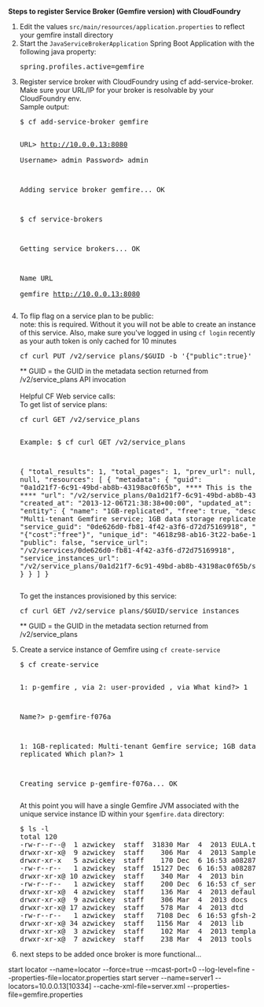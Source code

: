 <strong>Steps to register Service Broker (Gemfire version) with CloudFoundry</strong>
<ol>
<li>Edit the values <code>src/main/resources/application.properties</code> to reflect your gemfire install directory</li>
<li>Start the <code>JavaServiceBrokerApplication</code> Spring Boot Application with the following java property:
<pre>spring.profiles.active=gemfire</pre>
</li>
<li>Register service broker with CloudFoundry using cf add-service-broker.  Make sure your URL/IP for your broker is resolvable by your CloudFoundry env.<br>
Sample output: <br>
<pre>$ cf add-service-broker gemfire

URL> http://10.0.0.13:8080<br>
Username> admin
Password> admin

Adding service broker gemfire... OK

$ cf service-brokers

Getting service brokers... OK

Name      URL                  
gemfire   http://10.0.0.13:8080</pre>
</li>
<li>To flip flag on a service plan to be public:<br>
note: this is required.  Without it you will not be able to create an instance of this service.  Also, make sure you've logged in using <code>cf login</code> recently as your auth token is only cached for 10 minutes
<pre>cf curl PUT /v2/service_plans/$GUID -b '{"public":true}'</pre>
** GUID = the GUID in the metadata section returned from /v2/service_plans API invocation
<br><br>
Helpful CF Web service calls:<br>
To get list of service plans:
<pre>cf curl GET /v2/service_plans

Example:
$ cf curl GET /v2/service_plans

{
  "total_results": 1,
  "total_pages": 1,
  "prev_url": null,
  "next_url": null,
  "resources": [
    {
      "metadata": {
        "guid": "0a1d21f7-6c91-49bd-ab8b-43198ac0f65b",    **** This is the value to use ****
        "url": "/v2/service_plans/0a1d21f7-6c91-49bd-ab8b-43198ac0f65b",
        "created_at": "2013-12-06T21:38:38+00:00",
        "updated_at": null
      },
      "entity": {
        "name": "1GB-replicated",
        "free": true,
        "description": "Multi-tenant Gemfire service; 1GB data storage replicated",
        "service_guid": "0de626d0-fb81-4f42-a3f6-d72d75169918",
        "extra": "{\"cost\":\"free\"}",
        "unique_id": "4618z98-ab16-3t22-ba6e-1f258d3addz2",
        "public": false,
        "service_url": "/v2/services/0de626d0-fb81-4f42-a3f6-d72d75169918",
        "service_instances_url": "/v2/service_plans/0a1d21f7-6c91-49bd-ab8b-43198ac0f65b/service_instances"
      }
    }
  ]
}
</pre>

To get the instances provisioned by this service:
<pre>cf curl GET /v2/service_plans/$GUID/service_instances</pre>
** GUID = the GUID in the metadata section returned from /v2/service_plans
</li>
<li>Create a service instance of Gemfire using <code>cf create-service</code>
<pre>
$ cf create-service

1: p-gemfire , via 
2: user-provided , via 
What kind?> 1

Name?> p-gemfire-f076a

1: 1GB-replicated: Multi-tenant Gemfire service; 1GB data storage replicated
Which plan?> 1

Creating service p-gemfire-f076a... OK
</pre>
At this point you will have a single Gemfire JVM associated with the unique service instance ID within your <code>$gemfire.data</code> directory:
<pre>
$ ls -l
total 120
-rw-r--r--@  1 azwickey  staff  31830 Mar  4  2013 EULA.txt
drwxr-xr-x@  9 azwickey  staff    306 Mar  4  2013 SampleCode
drwxr-xr-x   5 azwickey  staff    170 Dec  6 16:53 a082873a-6691-4ec9-bc17-f0d45fce1fba      *** This is the Gemfire server **
-rw-r--r--   1 azwickey  staff  15127 Dec  6 16:53 a082873a-6691-4ec9-bc17-f0d45fce1fba.log  *** This is the log file for the Gemfire server **
drwxr-xr-x@ 10 azwickey  staff    340 Mar  4  2013 bin
-rw-r--r--   1 azwickey  staff    200 Dec  6 16:53 cf_service.out
drwxr-xr-x@  4 azwickey  staff    136 Mar  4  2013 defaultConfigs
drwxr-xr-x@  9 azwickey  staff    306 Mar  4  2013 docs
drwxr-xr-x@ 17 azwickey  staff    578 Mar  4  2013 dtd
-rw-r--r--   1 azwickey  staff   7108 Dec  6 16:53 gfsh-2013-12-06_16-53-14.log
drwxr-xr-x@ 34 azwickey  staff   1156 Mar  4  2013 lib
drwxr-xr-x@  3 azwickey  staff    102 Mar  4  2013 templates
drwxr-xr-x@  7 azwickey  staff    238 Mar  4  2013 tools
</pre>
</li>
<li>next steps to be added once broker is more functional...</li>
</ol>


start locator --name=locator --force=true --mcast-port=0 --log-level=fine --properties-file=locator.properties
start server --name=server1 --locators=10.0.0.13[10334] --cache-xml-file=server.xml --properties-file=gemfire.properties
